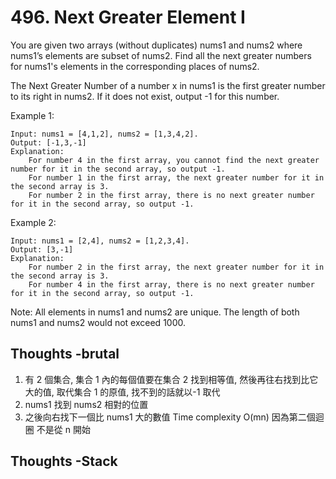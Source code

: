 # 496. Next Greater Element I

You are given two arrays (without duplicates) nums1 and nums2 where nums1’s elements are subset of nums2. Find all the next greater numbers for nums1's elements in the corresponding places of nums2.

The Next Greater Number of a number x in nums1 is the first greater number to its right in nums2. If it does not exist, output -1 for this number.

Example 1:

```
Input: nums1 = [4,1,2], nums2 = [1,3,4,2].
Output: [-1,3,-1]
Explanation:
    For number 4 in the first array, you cannot find the next greater number for it in the second array, so output -1.
    For number 1 in the first array, the next greater number for it in the second array is 3.
    For number 2 in the first array, there is no next greater number for it in the second array, so output -1.
```

Example 2:

```
Input: nums1 = [2,4], nums2 = [1,2,3,4].
Output: [3,-1]
Explanation:
    For number 2 in the first array, the next greater number for it in the second array is 3.
    For number 4 in the first array, there is no next greater number for it in the second array, so output -1.
```

Note:
All elements in nums1 and nums2 are unique.
The length of both nums1 and nums2 would not exceed 1000.

## Thoughts -brutal

1. 有 2 個集合, 集合 1 內的每個值要在集合 2 找到相等值, 然後再往右找到比它大的值, 取代集合 1 的原值, 找不到的話就以-1 取代
2. nums1 找到 nums2 相對的位置
3. 之後向右找下一個比 nums1 大的數值
   Time complexity O(mn) 因為第二個迴圈 不是從 n 開始

## Thoughts -Stack
